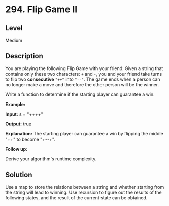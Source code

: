 # 294. Flip Game II
## Level
Medium

## Description
You are playing the following Flip Game with your friend: Given a string that contains only these two characters: `+` and `-`, you and your friend take turns to flip two **consecutive** `"++"` into `"--"`. The game ends when a person can no longer make a move and therefore the other person will be the winner.

Write a function to determine if the starting player can guarantee a win.

**Example:**

**Input:** s = "++++"

**Output:** true 

**Explanation:** The starting player can guarantee a win by flipping the middle "++" to become "+--+".

**Follow up:**

Derive your algorithm's runtime complexity.

## Solution
Use a map to store the relations between a string and whether starting from the string will lead to winning. Use recursion to figure out the results of the following states, and the result of the current state can be obtained.
